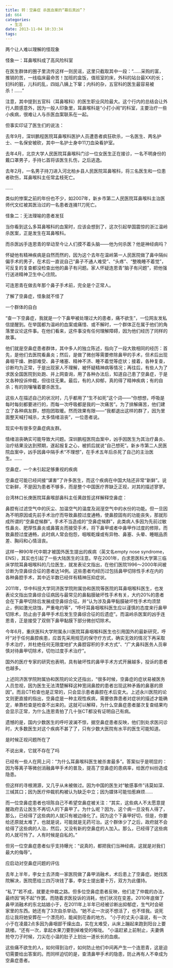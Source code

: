 ```yaml
---
title: 转：空鼻症 杀医血案的“幕后真凶”？
id: 664
categories:
  - 生活
date: 2013-11-04 10:33:34
tags:
---
```


两个让人难以理解的怪现象

怪象一：耳鼻喉科成了高风险科室

在医生群体的圈子里流传这样一则民谣，这里只截取其中一段：“……采购的富，推销的苦，一线临床最命苦！加班的盒饭，值班室的床，外科的站台最XX的长；妇科的脏，儿科的乱，四姑八姨上下窜；内科的杂，五官科的医生最容易被杀！……”

注意，其中提到五官科（耳鼻喉科）的医生职业风险最大。这个行内的总结会让外行人颇感意外，因为一般人印象里，耳鼻喉科是“小打小闹”的科室，主要治疗一些小疾病，很难让人与杀医血案联系在一起。

但事实印证了医生们的说法：

去年9月，深圳鹏程医院耳鼻喉科医护人员遭患者疯狂砍杀，一名医生、两名护士、一名保安被砍，其中一名护士身中11刀血染看护室。

去年4月，北京大学人民医院耳鼻喉科门诊一位女医生正在接诊，一名不明身份的戴口罩男子，手持匕首将该医生扎伤，之后逃逸。

去年2月，一名男子持刀进入河北柏乡县人民医院耳鼻喉科，将三名医生和一位患者砍伤，耳鼻喉科主任常孟枝死亡。

……

类似的惨案之前的年份也不少，如2007年，新乡市第二人民医院耳鼻喉科主治医师代文红被其医治过的一名患者连捅11刀死亡。

怪象二：无法理喻的患者发狂

当你看到这么多耳鼻喉科的血案时，应该会想到了，这次引起举国震惊的浙江温岭杀医案，正是发生在耳鼻喉科。

而杀医凶手连恩青的举动至今让人们摸不着头脑——他为何杀医？他是神经病吗？

怀疑他有精神疾病是自然而然的，因为这个去年在温岭第一人民医院做了鼻中隔纠偏手术的男子，在术后一直说自己“鼻子不通人难受”、“头疼”、“整晚睡不着觉”，可反复的复查都没检查出他的鼻子有问题。家人怀疑连恩青“脑子有问题”，把他强行送进精神卫生中心住院。

可连恩青在做去年那个鼻子手术前，完全是个正常人。

了解了空鼻症，怪象就不怪了

一个群体的自白

“查一下空鼻症，我就是一个下鼻甲被处理过大的患者，痛不欲生”，一位网友发私信提醒到。在举国都为温岭的血案或痛惜、或不解时，一个群体正在属于他们的角落里议论这件事。在他们看来，这件事没有任何理解障碍，因为他们经历了同样的故事。

他们就是空鼻症患者群体，其中多人的独立陈述，指向了一段大致相同的经历：首先，是他们去医院看鼻炎；然后，是做了微创等需要修除鼻甲的手术，但术后出现鼻咽干燥、肺部难受、鼻子堵塞、精神不济、睡不着觉等症状；接着，各种复查，诊断均为正常，于是出现家人不理解，被怀疑精神病等情况；再往后，有些人为了求医全国医院到处跑、并上网查询，用了各种办法后，知道自己患了空鼻症，于是又各种投诉仲裁，但往往无果。最后，有的人抑郁，真的得了精神疾病；有的自杀；有的则嚷嚷着要杀医生。

这些人在描述自己的状况时，几乎都用了“生不如死”这个词——“你想想，呼吸是每时每刻都要进行的，而每一次呼吸都是我的一次痛苦”。为了排解痛苦，他们建立了各种病友群，想抱团取暖。然而效果有限——“我都退出这样的群了，因为里面整天喊打喊杀，太多情绪沮丧”，一位患者说。

现实中有很多空鼻症病友群。

情绪沮丧确实可能导致大问题。深圳鹏程医院血案中，凶手因医生为其治疗鼻炎、治疗结果没达到预期，遂起报复之心，被抓后就说“自己想死”。新乡市第二人民医院血案中，凶手因鼻中隔手术“不理想”，在手术五年后杀死了自己的主治医生。……

空鼻症，一个未引起足够重视的疾病

空鼻症可能已经间接“谋害”了许多医生，而这个疾病在中国大陆还非常“新鲜”。说它新鲜，不是因为患者不够多，而是整个中国医疗界缺乏正视，对其的描述寥寥。

台湾林口长庚医院耳鼻喉部鼻科主任黄啟哲这样解释空鼻症：

鼻腔有过滤空气中的灰尘、加温空气的温度及润溼空气中的水份的功能。但一旦因為不明原因或先前手术治疗而导致鼻腔过度通畅，使鼻腔固有的功能丧失，那就形成所谓的“空鼻症候群”。手术不当造成的“空鼻症候群”，此类病人多因为先前过敏性鼻炎、肥厚性鼻炎或鼻竇炎而接受手术，将下鼻甲或者中鼻甲作过度的修除，而致鼻腔过度通畅，此时病人常会抱怨，咽喉乾燥或有异物、鼻塞、头晕、睡眠品质差、胸闷和心情沮丧。

这样一种90年代中期才被国外医生提出的疾病（英文名empty nose syndrome，ENS），其实也引起了一些大陆医生的注意。早在2001年，白求恩医科大学第三临床学院耳鼻咽喉科的几位医生，就发表论文指出，在他们医院1996～2000年间被诊断为空鼻综合征的患者达14例。这些患者均经历过包括鼻甲切除性手术在内的各种鼻腔手术，其中近半数已经伴有精神压抑症状。

2011年，华中科技大学同济医学院附属协和医院等医院的耳鼻咽喉科医生，也发表论文指出空鼻综合征病因与最常见的鼻黏膜破坏性手术有关，大约20%的患者会在下鼻甲切除后发展成空鼻综合征。并“认为涉及鼻甲黏膜破坏性手术均须禁止，例如激光烧蚀，严重电灼等”，“呼吁耳鼻咽喉科医生应以谨慎的态度来行鼻甲切除术，防止由于鼻甲手术后发生空鼻综合征的后遗症”。而温岭杀医案的凶手连恩青，正是接受了双侧下鼻甲黏膜下部分微创切除术。

今年6月，重庆医科大学附属永川医院耳鼻咽喉科医生也引用国外的最新研究，呼吁“对于任何鼻腔疾患，应首先采用规范的保守疗方式，确实无效的情况下再采取手术治疗，并杜绝任何无限度地扩大鼻腔容积的手术方式”、“广大鼻科医务人员审慎对待鼻甲切除术，切勿过度手术治疗”。

国外的医疗专家的研究也表明，具有破坏性的鼻甲手术方式开展越多，投诉的患者也越多。

上述同济医学院附属协和医院的论文还指出，“很多时候，空鼻症的症状易被医务人员忽视，因为医生无法清楚解释这种宽阔鼻腔的患者岀现这种矛盾的鼻塞的原因”。而且CT检查也是正常的，只会显示患者鼻腔在术后变大。上述永川医院的论文则更直接的指出，空鼻症是一种主观性疾病，需要依靠患者对症状的描述才能确定，单靠检查是检查不出来的。这就可以解释，为什么空鼻症患者屡次复查结果均会显示正常，为什么连恩青拍了几十张CT都没有证明自己有病。

遗憾的是，国内少数医生的呼吁波澜不惊，据空鼻症患者反映，他们到处求医问诊时，大多数医生对这个疾病不甚了了，只有少数大医院有水平的医生可能知道。

是时候正视问题所在了

不说出来，它就不存在了吗

已经有一些人在网上问：“为什么耳鼻喉科医生被杀害最多”。答案似乎是明显的：因为等离子等微创消融鼻甲手术的普及，提高了空鼻症的患病率，给医疗纠纷造成隐患。

但这样的寻根溯源，又几乎从未被做过。因为中国的医生对“敏感事件”讳莫如深、三缄其口；因为医疗仲裁机构被认为缺乏中立；因为媒体可能怕惹麻烦……

而一位空鼻症患者也坦陈自己不希望空鼻症被关注：“其实，这些病人不太愿意提醒政府去让医生不再切人的下鼻甲了。为什么呢？因为，这个病一旦没有人得了，那么，已经得了这些病的人就只有被边缘化了。因为这个下鼻甲好切，但是，你要给还原就太难了，也就是说，可能就是无药可治。这个群体少了之后，政府就不会给得了这些病的人治，然后，又没有新的空鼻症的人加入。那么，已经得了这些病的人就可怜了。人有时候是自私的。” 

但另一位空鼻症患者似乎支持曝光：“说真的，都把我们当神经病，这就是对我们最大的侮辱”。

应启动对空鼻症问题的评估

去年上半年，李女士去济南一家医院做了鼻甲消融术，术后患上了空鼻症。她找医院解决，医院愿给三四万块钱了事，李女士提出要十万，双方为此僵持。

“私了”若不成，就要走仲裁之路。但多位空鼻症患者反映，他们走了仲裁的办法，最终因“耗不起”作罢。而随着求医投诉的消耗，他们状况在变差。2010年底做了鼻甲消融术的东北姑娘小于，在2011年上半年已经被诊断出抑郁症，生气时会砸家里的东西。她还有了3次自杀举动。“她不止一次说不想活了，也不怪我。说死后让我将她安葬在一个漂亮的，能闻到花香的地方。 ”小于的丈夫小温说，有一次小于在凌晨2点多因为鼻咽部干燥出血，实在太难受，从床上蹦起来跑到阳台上要跳楼。“还有一次，拿起水果刀要割掉难受的喉咙。 ”小温赶紧上前制止，夫妻俩抢夺刀子时候，刀尖在小温的肚子上划出一道长长的血痕。

这些痛不欲生的人，如何得到治疗，如何防止他们中间再产生一个连恩青，这是迫切需要给出答案的。而同样迫切的是，查清鼻甲手术的隐患，防止再有人不幸成为空鼻症患者。